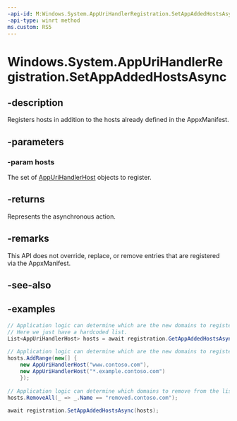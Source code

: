 ```yaml
---
-api-id: M:Windows.System.AppUriHandlerRegistration.SetAppAddedHostsAsync(Windows.Foundation.Collections.IIterable{Windows.System.AppUriHandlerHost})
-api-type: winrt method
ms.custom: RS5
---
```


<!-- Method syntax.
public IAsyncAction AppUriHandlerRegistration.SetAppAddedHostsAsync(IIterable<AppUriHandlerHost> hosts)
-->

# Windows.System.AppUriHandlerRegistration.SetAppAddedHostsAsync

## -description
Registers hosts in addition to the hosts already defined in the AppxManifest.

## -parameters
### -param hosts
The set of [AppUriHandlerHost](appurihandlerhost.md) objects to register.

## -returns
Represents the asynchronous action.

## -remarks
This API does not override, replace, or remove entries that are registered via the AppxManifest.

## -see-also

## -examples
```csharp
// Application logic can determine which are the new domains to register 
// Here we just have a hardcoded list. 
List<AppUriHandlerHost> hosts = await registration.GetAppAddedHostsAsync(); 
 
// Application logic can determine which are the new domains to register 
hosts.AddRange(new[] { 
    new AppUriHandlerHost("www.contoso.com"), 
    new AppUriHandlerHost("*.example.contoso.com") 
    }); 
 
// Application logic can determine which domains to remove from the list 
hosts.RemoveAll(_ => _.Name == "removed.contoso.com"); 
 
await registration.SetAppAddedHostsAsync(hosts); 
```
